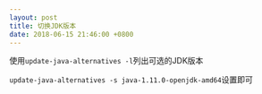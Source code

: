 ```yaml
---
layout: post
title: 切换JDK版本
date: 2018-06-15 21:46:00 +0800
---
```

使用`update-java-alternatives -l`列出可选的JDK版本

`update-java-alternatives -s java-1.11.0-openjdk-amd64`设置即可